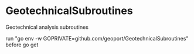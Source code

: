 # GeotechnicalSubroutines
Geotechnical analysis subroutines

run "go env -w GOPRIVATE=github.com/geoport/GeotechnicalSubroutines" before go get